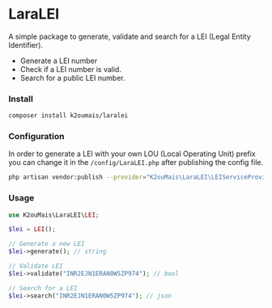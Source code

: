 # LaraLEI

A simple package to generate, validate and search for a LEI (Legal Entity Identifier).

- Generate a LEI number
- Check if a LEI number is valid.
- Search for a public LEI number.

### Install

```bash
composer install k2oumais/laralei
```

### Configuration

In order to generate a LEI with your own LOU (Local Operating Unit) prefix you can 
change it in the ```/config/LaraLEI.php``` after publishing the config file.
```bash
php artisan vendor:publish --provider="K2ouMais\LaraLEI\LEIServiceProvider"
```

### Usage

```php
use K2ouMais\LaraLEI\LEI;

$lei = LEI();

// Generate a new LEI
$lei->generate(); // string

// Validate LEI
$lei->validate("INR2EJN1ERAN0W5ZP974"); // bool

// Search for a LEI
$lei->search("INR2EJN1ERAN0W5ZP974"); // json
```

